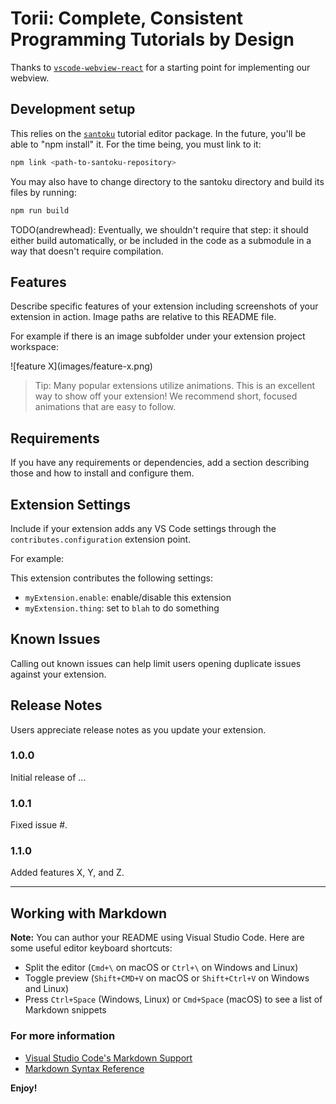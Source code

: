 # Torii: Complete, Consistent Programming Tutorials by Design

Thanks to
[`vscode-webview-react`](https://github.com/rebornix/vscode-webview-react)
for a starting point for implementing our webview.

## Development setup

This relies on the
[`santoku`](https://github.com/andrewhead/santoku) tutorial
editor package. In the future, you'll be able to "npm
install" it. For the time being, you must link to it:

```bash
npm link <path-to-santoku-repository>
```

You may also have to change directory to the santoku
directory and build its files by running:

```bash
npm run build
```

TODO(andrewhead): Eventually, we shouldn't require that
step: it should either build automatically, or be included
in the code as a submodule in a way that doesn't require
compilation.

## Features

Describe specific features of your extension including
screenshots of your extension in action. Image paths are
relative to this README file.

For example if there is an image subfolder under your extension project workspace:

\!\[feature X\]\(images/feature-x.png\)

> Tip: Many popular extensions utilize animations. This is an excellent way to show off your extension! We recommend short, focused animations that are easy to follow.

## Requirements

If you have any requirements or dependencies, add a section
describing those and how to install and configure them.

## Extension Settings

Include if your extension adds any VS Code settings through
the `contributes.configuration` extension point.

For example:

This extension contributes the following settings:

* `myExtension.enable`: enable/disable this extension
* `myExtension.thing`: set to `blah` to do something

## Known Issues

Calling out known issues can help limit users opening
duplicate issues against your extension.

## Release Notes

Users appreciate release notes as you update your extension.

### 1.0.0

Initial release of ...

### 1.0.1

Fixed issue #.

### 1.1.0

Added features X, Y, and Z.

-----------------------------------------------------------------------------------------------------------

## Working with Markdown

**Note:** You can author your README using Visual Studio
Code.  Here are some useful editor keyboard shortcuts:

* Split the editor (`Cmd+\` on macOS or `Ctrl+\` on Windows and Linux)
* Toggle preview (`Shift+CMD+V` on macOS or `Shift+Ctrl+V` on Windows and Linux)
* Press `Ctrl+Space` (Windows, Linux) or `Cmd+Space` (macOS) to see a list of Markdown snippets

### For more information

* [Visual Studio Code's Markdown Support](http://code.visualstudio.com/docs/languages/markdown)
* [Markdown Syntax Reference](https://help.github.com/articles/markdown-basics/)

**Enjoy!**
